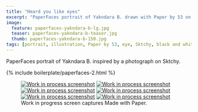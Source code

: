 ```yaml
---
title: "Heard you like eyes"
excerpt: "PaperFaces portrait of Yakndara B. drawn with Paper by 53 on an iPad."
image: 
  feature: paperfaces-yakndara-b-lg.jpg
  teaser: paperfaces-yakndara-b-teaser.jpg
  thumb: paperfaces-yakndara-b-150.jpg
tags: [portrait, illustration, Paper by 53, eye, Sktchy, black and white]
---
```


PaperFaces portrait of Yakndara B. inspired by a photograph on Sktchy.

{% include boilerplate/paperfaces-2.html %}

<figure class="third">
  <a href="{{ site.url }}/images/paperfaces-yakndara-b-process-1-lg.jpg"><img src="{{ site.url }}/images/paperfaces-yakndara-b-process-1-600.jpg" alt="Work in process screenshot"></a>
  <a href="{{ site.url }}/images/paperfaces-yakndara-b-process-2-lg.jpg"><img src="{{ site.url }}/images/paperfaces-yakndara-b-process-2-600.jpg" alt="Work in process screenshot"></a>
  <a href="{{ site.url }}/images/paperfaces-yakndara-b-process-3-lg.jpg"><img src="{{ site.url }}/images/paperfaces-yakndara-b-process-3-600.jpg" alt="Work in process screenshot"></a>
  <a href="{{ site.url }}/images/paperfaces-yakndara-b-process-4-lg.jpg"><img src="{{ site.url }}/images/paperfaces-yakndara-b-process-4-600.jpg" alt="Work in process screenshot"></a>
  <a href="{{ site.url }}/images/paperfaces-yakndara-b-process-5-lg.jpg"><img src="{{ site.url }}/images/paperfaces-yakndara-b-process-5-600.jpg" alt="Work in process screenshot"></a>
  <a href="{{ site.url }}/images/paperfaces-yakndara-b-process-6-lg.jpg"><img src="{{ site.url }}/images/paperfaces-yakndara-b-process-6-600.jpg" alt="Work in process screenshot"></a>
  <figcaption>Work in progress screen captures Made with Paper.</figcaption>
</figure>
